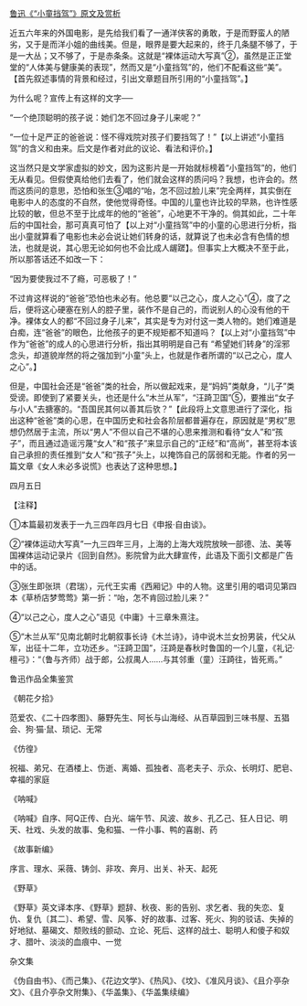[鲁迅《“小童挡驾”》原文及赏析](https://www.vrrw.net/wx/8354.html)

近五六年来的外国电影，是先给我们看了一通洋侠客的勇敢，于是而野蛮人的陋劣，又于是而洋小姐的曲线美。但是，眼界是要大起来的，终于几条腿不够了，于是一大丛；又不够了，于是赤条条。这就是“裸体运动大写真”②，虽然是正正堂堂的“人体美与健康美的表现”，然而又是“小童挡驾”的，他们不配看这些“美”。【首先叙述事情的背景和经过，引出文章题目所引用的“小童挡驾”。】



为什么呢？宣传上有这样的文字──

“一个绝顶聪明的孩子说：她们怎不回过身子儿来呢？”

“一位十足严正的爸爸说：怪不得戏院对孩子们要挡驾了！”【以上讲述“小童挡驾”的含义和由来。后文是作者对此的议论、看法和评价。】

这当然只是文学家虚拟的妙文，因为这影片是一开始就标榜着“小童挡驾”的，他们无从看见。但假使真给他们去看了，他们就会这样的质问吗？我想，也许会的。然而这质问的意思，恐怕和张生③唱的“咍，怎不回过脸儿来”完全两样，其实倒在电影中人的态度的不自然，使他觉得奇怪。中国的儿童也许比较的早熟，也许性感比较的敏，但总不至于比成年的他的“爸爸”，心地更不干净的。倘其如此，二十年后的中国社会，那可真真可怕了【以上对“小童挡驾”中的小童的心思进行分析，指出小童就算看了电影也未必会说让她们转身的话，就算说了也未必含有色情的想法，也就是说，其心思无论如何也不会比成人龌蹉】。但事实上大概决不至于此，所以那答话还不如改一下：

“因为要使我过不了瘾，可恶极了！”

不过肯这样说的“爸爸”恐怕也未必有。他总要“以己之心，度人之心”④，度了之后，便将这心硬塞在别人的腔子里，装作不是自己的，而说别人的心没有他的干净。裸体女人的都“不回过身子儿来”，其实是专为对付这一类人物的。她们难道是白痴，连“爸爸”的眼色，比他孩子的更不规矩都不知道吗？【以上对“小童挡驾”中作为“爸爸”的成人的心思进行分析，指出其明明是自己有 “希望她们转身”的淫邪念头，却道貌岸然的将之强加到“小童”头上，也就是作者所谓的“以己之心，度人之心”。】

但是，中国社会还是“爸爸”类的社会，所以做起戏来，是“妈妈”类献身，“儿子”类受谤。即使到了紧要关头，也还是什么“木兰从军”，“汪踦卫国”⑤，要推出“女子与小人”去搪塞的。“吾国民其何以善其后欤？”【此段将上文意思进行了深化，指出这种“爸爸”类的心思，在中国历史和社会各阶层都普遍存在，原因就是“男权”思想仍然居于主流，所以“男人”不但以自己不堪的心思来推测和看待“女人”和“孩子”，而且通过造谣污蔑“女人”和“孩子”来显示自己的“正经”和“高尚”，甚至将本该自己承担的责任推到“女人”和“孩子”头上，以掩饰自己的孱弱和无能。作者的另一篇文章《女人未必多说慌》也表达了这种思想。】

四月五日





【注释】

①本篇最初发表于一九三四年四月七日《申报·自由谈》。

②“裸体运动大写真”一九三四年三月，上海的上海大戏院放映一部德、法、美等国裸体运动记录片《回到自然》。影院曾为此大肆宣传，此语及下面引文都是广告中的话。

③张生即张珙（君瑞），元代王实甫《西厢记》中的人物。这里引用的唱词见第四本《草桥店梦莺莺》第一折：“咍，怎不肯回过脸儿来？”

④“以己之心，度人之心”语见《中庸》十三章朱熹注。

⑤“木兰从军”见南北朝时北朝叙事长诗《木兰诗》，诗中说木兰女扮男装，代父从军，出征十二年，立功还乡。“汪踦卫国”，汪踦是春秋时鲁国的一个儿童，《礼记·檀弓》：“（鲁与齐师）战于郎，公叔禺人……与其邻重（童）汪踦往，皆死焉。”

鲁迅作品全集鉴赏

《朝花夕拾》

范爱农、《二十四孝图》、藤野先生、阿长与山海经、从百草园到三味书屋、五猖会、狗·猫·鼠、琐记、无常

《仿徨》

祝福、弟兄、在酒楼上、伤逝、离婚、孤独者、高老夫子、示众、长明灯、肥皂、幸福的家庭

《呐喊》

《呐喊》自序、阿Q正传、白光、端午节、风波、故乡、孔乙己、狂人日记、明天、社戏、头发的故事、兔和猫、一件小事、鸭的喜剧、药

《故事新编》

序言、理水、采薇、铸剑、非攻、奔月、出关、补天、起死

《野草》

《野草》英文译本序、《野草》题辞、秋夜、影的告别、求乞者、我的失恋、复仇、复仇〔其二〕、希望、雪、风筝、好的故事、过客、死火、狗的驳诘、失掉的好地狱、墓碣文、颓败线的颤动、立论、死后、这样的战士、聪明人和傻子和奴才、腊叶、淡淡的血痕中、一觉

杂文集

《伪自由书》、《而己集》、《花边文学》、《热风》、《坟》、《准风月谈》、《且介亭杂文》、《且介亭杂文附集》、《华盖集》、《华盖集续编》

